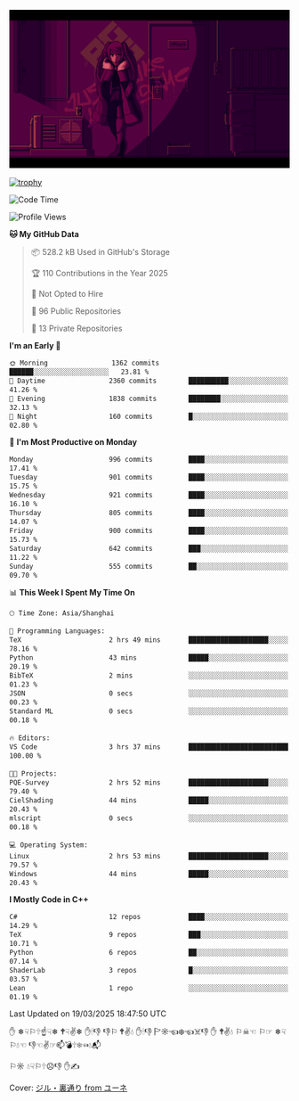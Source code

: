 ![](imgs/main.png)

[![trophy](https://github-profile-trophy.vercel.app/?username=NeilKleistGao&theme=dracula)](https://github.com/ryo-ma/github-profile-trophy)

<!--START_SECTION:waka-->
![Code Time](http://img.shields.io/badge/Code%20Time-1%2C659%20hrs%2057%20mins-blue)

![Profile Views](http://img.shields.io/badge/Profile%20Views-0-blue)

**🐱 My GitHub Data** 

> 📦 528.2 kB Used in GitHub's Storage 
 > 
> 🏆 110 Contributions in the Year 2025
 > 
> 🚫 Not Opted to Hire
 > 
> 📜 96 Public Repositories 
 > 
> 🔑 13 Private Repositories 
 > 
**I'm an Early 🐤** 

```text
🌞 Morning                1362 commits        ██████░░░░░░░░░░░░░░░░░░░   23.81 % 
🌆 Daytime                2360 commits        ██████████░░░░░░░░░░░░░░░   41.26 % 
🌃 Evening                1838 commits        ████████░░░░░░░░░░░░░░░░░   32.13 % 
🌙 Night                  160 commits         █░░░░░░░░░░░░░░░░░░░░░░░░   02.80 % 
```
📅 **I'm Most Productive on Monday** 

```text
Monday                   996 commits         ████░░░░░░░░░░░░░░░░░░░░░   17.41 % 
Tuesday                  901 commits         ████░░░░░░░░░░░░░░░░░░░░░   15.75 % 
Wednesday                921 commits         ████░░░░░░░░░░░░░░░░░░░░░   16.10 % 
Thursday                 805 commits         ████░░░░░░░░░░░░░░░░░░░░░   14.07 % 
Friday                   900 commits         ████░░░░░░░░░░░░░░░░░░░░░   15.73 % 
Saturday                 642 commits         ███░░░░░░░░░░░░░░░░░░░░░░   11.22 % 
Sunday                   555 commits         ██░░░░░░░░░░░░░░░░░░░░░░░   09.70 % 
```


📊 **This Week I Spent My Time On** 

```text
🕑︎ Time Zone: Asia/Shanghai

💬 Programming Languages: 
TeX                      2 hrs 49 mins       ████████████████████░░░░░   78.16 % 
Python                   43 mins             █████░░░░░░░░░░░░░░░░░░░░   20.19 % 
BibTeX                   2 mins              ░░░░░░░░░░░░░░░░░░░░░░░░░   01.23 % 
JSON                     0 secs              ░░░░░░░░░░░░░░░░░░░░░░░░░   00.23 % 
Standard ML              0 secs              ░░░░░░░░░░░░░░░░░░░░░░░░░   00.18 % 

🔥 Editors: 
VS Code                  3 hrs 37 mins       █████████████████████████   100.00 % 

🐱‍💻 Projects: 
PQE-Survey               2 hrs 52 mins       ████████████████████░░░░░   79.40 % 
CielShading              44 mins             █████░░░░░░░░░░░░░░░░░░░░   20.43 % 
mlscript                 0 secs              ░░░░░░░░░░░░░░░░░░░░░░░░░   00.18 % 

💻 Operating System: 
Linux                    2 hrs 53 mins       ████████████████████░░░░░   79.57 % 
Windows                  44 mins             █████░░░░░░░░░░░░░░░░░░░░   20.43 % 
```

**I Mostly Code in C++** 

```text
C#                       12 repos            ████░░░░░░░░░░░░░░░░░░░░░   14.29 % 
TeX                      9 repos             ███░░░░░░░░░░░░░░░░░░░░░░   10.71 % 
Python                   6 repos             ██░░░░░░░░░░░░░░░░░░░░░░░   07.14 % 
ShaderLab                3 repos             █░░░░░░░░░░░░░░░░░░░░░░░░   03.57 % 
Lean                     1 repo              ░░░░░░░░░░░░░░░░░░░░░░░░░   01.19 % 
```




 Last Updated on 19/03/2025 18:47:50 UTC
<!--END_SECTION:waka-->

✋ ❄☟⚐🕆☝☟❄ 🕈☟✌❄ ✋🕯👎 👎⚐ 🕈✌💧 ✋🕯👎 🏱☼☜❄☜☠👎 ✋ 🕈✌💧 ⚐☠☜ ⚐☞ ❄☟⚐💧☜ 👎☜✌☞📫💣🕆❄☜💧📬

⚐☼ 💧☟⚐🕆☹👎 ✋✍

Cover: [ジル・裏通り from ユーネ](https://www.pixiv.net/artworks/62127066)
